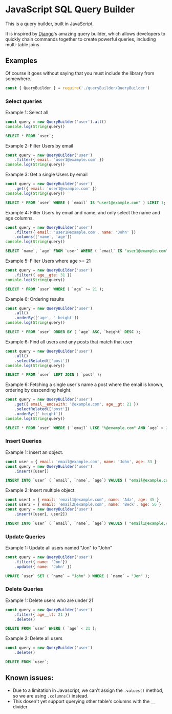 # JavaScript SQL Query Builder

This is a query builder, built in JavaScript.

It is inspired by [Django](https://www.djangoproject.com/)'s amazing query builder, which allows developers to quickly chain commands together to create powerful queries, including multi-table joins.

## Examples

Of course it goes without saying that you must include the library from somewhere.

```javascript
const { QueryBuilder } = require('./queryBuilder/QueryBuilder')
```


### Select queries

Example 1: Select all
```javascript
const query = new QueryBuilder('user').all()
console.log(String(query))
```

```sql
SELECT * FROM `user`;
```

Example 2: Filter Users by email
```javascript
const query = new QueryBuilder('user')
    .filter({ email: 'user1@example.com' })
console.log(String(query))
```

Example 3: Get a single Users by email
```javascript
const query = new QueryBuilder('user')
    .get({ email: 'user1@example.com' })
console.log(String(query))
```

```sql
SELECT * FROM `user` WHERE ( `email` IS "user1@example.com" ) LIMIT 1;
```

Example 4: Filter Users by email and name, and only select the name and age columns.
```javascript
const query = new QueryBuilder('user')
    .filter({ email: 'user1@example.com', name: 'John' })
    .columns(['name', 'age'])
console.log(String(query))
```

```sql
SELECT `name`, `age` FROM `user` WHERE ( `email` IS "user1@example.com" AND `name` IS "John" );
```


Example 5: Filter Users where age >= 21
```javascript
const query = new QueryBuilder('user')
    .filter({ age__gte: 31 })
console.log(String(query))
```

```sql
SELECT * FROM `user` WHERE ( `age` >= 21 );
```

Example 6: Ordering results
```javascript
const query = new QueryBuilder('user')
    .all()
    .orderBy(['age', '-height'])
console.log(String(query))
```

```sql
SELECT * FROM `user` ORDER BY ( `age` ASC, `height` DESC );
```

Example 6: Find all users and any posts that match that user
```javascript
const query = new QueryBuilder('user')
    .all()
    .selectRelated(['post'])
console.log(String(query))
```

```sql
SELECT * FROM `user` LEFT JOIN ( `post` );
```

Example 6: Fetching a single user's name a post where the email is known, ordering by descending height.
```javascript
const query = new QueryBuilder('user')
    .get({ email__endswith: '@example.com', age__gt: 21 })
    .selectRelated(['post'])
    .orderBy(['-height'])
console.log(String(query))
```

```sql
SELECT * FROM `user` WHERE ( `email` LIKE "%@example.com" AND `age` > 21 ) LEFT JOIN ( `post` ) ORDER_BY ( `height` DESC ) LIMIT 1;
```

### Insert Queries

Example 1: Insert an object.

```javascript
const user = { email: 'email@example.com', name: 'John', age: 33 }
const query = new QueryBuilder('user')
    .insert([user])
```

```sql
INSERT INTO `user` ( `email`, `name`, `age`) VALUES ( "email@example.com", "John", 21 );
```

Example 2: Insert multiple object.

```javascript
const user1 = { email: 'email1@example.com', name: 'Ada', age: 45 }
const user2 = { email: 'email2@example.com', name: 'Beck', age: 56 }
const query = new QueryBuilder('user')
    .insert([user1, user2])
```

```sql
INSERT INTO `user` ( `email`, `name`, `age`) VALUES ( "email1@example.com", "Ada", 45 ), ( "email2@example.com", "Beck", 56 );
```

### Update Queries

Example 1: Update all users named "Jon" to "John"

```javascript
const query = new QueryBuilder('user')
    .filter({ name: 'Jon'})
    .update({ name: 'John' })
```

```sql
UPDATE `user` SET ( `name` = "John" ) WHERE ( `name` = "Jon" );
```

### Delete Queries

Example 1: Delete users who are under 21

```javascript
const query = new QueryBuilder('user')
    .filter({ age__lt: 21 })
    .delete()
```

```sql
DELETE FROM `user` WHERE ( `age` < 21 );
```

Example 2: Delete all users

```javascript
const query = new QueryBuilder('user')
    .delete()
```

```sql
DELETE FROM `user`;
```


## Known issues:

* Due to a limitation in Javascript, we can't assign the `.values()` method, so we are using `.columns()` instead.
* This dosen't yet support querying other table's columns with the `__` divider